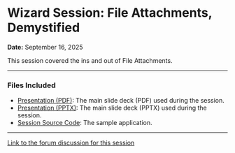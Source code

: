 # Wizard Session: File Attachments, Demystified

**Date:** September 16, 2025

This session covered the ins and out of File Attachments.

---

### Files Included

* [Presentation (PDF)](TWS_FileAttachments.pdf): The main slide deck (PDF) used during the session.
* [Presentation (PPTX)](TWS_FileAttachments.pptx): The main slide deck (PPTX) used during the session.
* [Session Source Code](tws_attachments.zip): The sample application.

---

[Link to the forum discussion for this session](https://forum.developer.workday.com/t/wizard-session-september-16-2025-file-attachments-demystified/28869)
